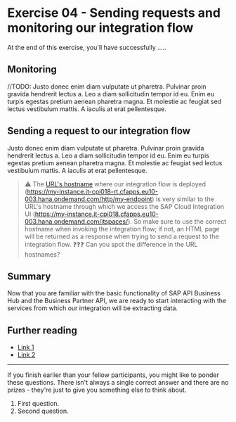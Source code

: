 # Exercise 04 - Sending requests and monitoring our integration flow

At the end of this exercise, you'll have successfully .....

## Monitoring

//TODO: Justo donec enim diam vulputate ut pharetra. Pulvinar proin gravida hendrerit lectus a. Leo a diam sollicitudin tempor id eu. Enim eu turpis egestas pretium aenean pharetra magna. Et molestie ac feugiat sed lectus vestibulum mattis. A iaculis at erat pellentesque. 

## Sending a request to our integration flow

Justo donec enim diam vulputate ut pharetra. Pulvinar proin gravida hendrerit lectus a. Leo a diam sollicitudin tempor id eu. Enim eu turpis egestas pretium aenean pharetra magna. Et molestie ac feugiat sed lectus vestibulum mattis. A iaculis at erat pellentesque. 

> ⚠️ The [URL's hostname](https://developer.mozilla.org/en-US/docs/Web/API/URL/hostname) where our integration flow is deployed (https://my-instance.it-cpi018-rt.cfapps.eu10-003.hana.ondemand.com/http/my-endpoint) is very similar to the URL's hostname through which we access the SAP Cloud Integration UI (https://my-instance.it-cpi018.cfapps.eu10-003.hana.ondemand.com/itspaces/). So make sure to use the correct hostname when invoking the integration flow; if not, an HTML page will be returned as a response when trying to send a request to the integration flow. ❓❓❓ Can you spot the difference in the URL hostnames?



## Summary

Now that you are familiar with the basic functionality of SAP API Business Hub and the Business Partner API, we are ready to start interacting with the services from which our integration will be extracting data.

## Further reading

* [Link 1](https://blogs.sap.com/)
* [Link 2](https://blogs.sap.com/)

---

If you finish earlier than your fellow participants, you might like to ponder these questions. There isn't always a single correct answer and there are no prizes - they're just to give you something else to think about.

1. First question.
2. Second question.
